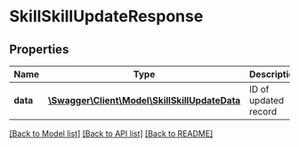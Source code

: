 # SkillSkillUpdateResponse

## Properties
Name | Type | Description | Notes
------------ | ------------- | ------------- | -------------
**data** | [**\Swagger\Client\Model\SkillSkillUpdateData**](SkillSkillUpdateData.md) | ID of updated record | 

[[Back to Model list]](../README.md#documentation-for-models) [[Back to API list]](../README.md#documentation-for-api-endpoints) [[Back to README]](../README.md)


